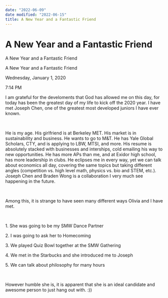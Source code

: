 ```yaml
---
date: "2022-06-09"
date modified: "2022-06-15"
title: A New Year and a Fantastic Friend
---
```


# A New Year and a Fantastic Friend
A New Year and a Fantastic Friend

A New Year and a Fantastic Friend

Wednesday, January 1, 2020

7:14 PM

I am grateful for the develoments that God has allowed me on this day, for today has been the greatest day of my life to kick off the 2020 year. I have met Joseph Chen, one of the greatest most developed juniors I have ever known.

 

He is my age. His girlfriend is at Berkeley MET. His market is in sustainability and business. He wants to go to M&T. He has Yale Global Scholars, CTY, and is applying to LBW, MTSI, and more. His resume is absolutely stacked with businesses and interships, cold emailing his way to new opportunities. He has more APs than me, and at Exidor high school, has more leadership in clubs. He eclipses me in every way, yet we can talk about economics all day, covering the same topics but taking different angles (competition vs. high level math, physics vs. bio and STEM, etc.). Joseph Chen and Braden Wong is a collaboration I very much see happening in the future.

 

Among this, it is strange to have seen many different ways Olivia and I have met.

 

1\. She was going to be my SMW Dance Partner

2\. I was going to ask her to Homecoming

3\. We played Quiz Bowl together at the SMW Gathering

4\. We met in the Starbucks and she introduced me to Joseph

5\. We can talk about philosophy for many hours

 

However humble she is, it is apparent that she is an ideal candidate and awesome person to just hang out with. :))
